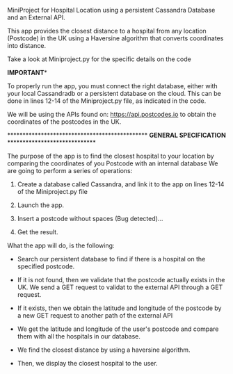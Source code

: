 MiniProject for Hospital Location using a persistent Cassandra Database and an External API.

This app provides the closest distance to a hospital from any location (Postcode) in the UK using a Haversine algorithm that converts coordinates into distance.

Take a look at Miniproject.py for the specific details on the code


****IMPORTANT***** 

To properly run the app, you must connect the right database, either with your local Cassandradb or a persistent database on the cloud. This can be done in lines 12-14 of the Miniproject.py file, as indicated in the code.

We will be using the APIs found on: https://api.postcodes.io to obtain the coordinates of the postcodes in the UK.

********************************************** **GENERAL SPECIFICATION**  *****************************

The purpose of the app is to find the closest hospital to your location by comparing the coordinates of you Postcode with an internal database 
We are going to perform a series of operations:

1. Create a database called Cassandra, and link it to the app on lines 12-14 of the Miniproject.py file

2. Launch the app.

3. Insert a postcode without spaces (Bug detected)...

4. Get the result.

What the app will do, is the following:

- Search our persistent database to find if there is a hospital on the specified postcode.

- If it is not found, then we validate that the postcode actually exists in the UK. We send a GET request to validat to the external API through a GET request.

- If it exists, then we obtain the latitude and longitude of the postcode by a new GET request to another path of the external API

- We get the latitude and longitude of the user's postcode and compare them with all the hospitals in our database.

- We find the closest distance by using a haversine algorithm.

- Then, we display the closest hospital to the user.



